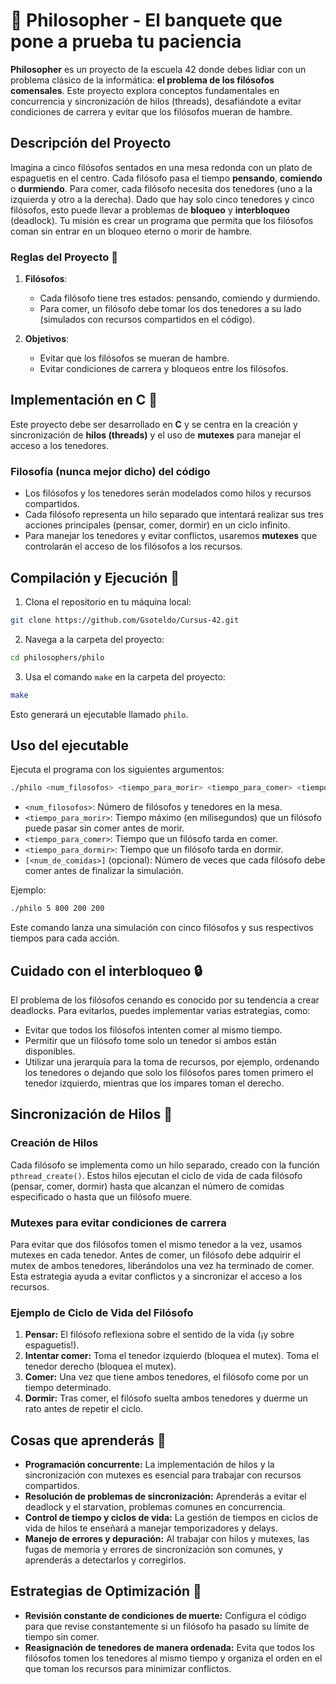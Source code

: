 # 🍝 Philosopher - El banquete que pone a prueba tu paciencia

**Philosopher** es un proyecto de la escuela 42 donde debes lidiar con un problema clásico de la informática: **el problema de los filósofos comensales**. Este proyecto explora conceptos fundamentales en concurrencia y sincronización de hilos (threads), desafiándote a evitar condiciones de carrera y evitar que los filósofos mueran de hambre. 

## Descripción del Proyecto

Imagina a cinco filósofos sentados en una mesa redonda con un plato de espaguetis en el centro. Cada filósofo pasa el tiempo **pensando**, **comiendo** o **durmiendo**. Para comer, cada filósofo necesita dos tenedores (uno a la izquierda y otro a la derecha). Dado que hay solo cinco tenedores y cinco filósofos, esto puede llevar a problemas de **bloqueo** y **interbloqueo** (deadlock). Tu misión es crear un programa que permita que los filósofos coman sin entrar en un bloqueo eterno o morir de hambre. 

### Reglas del Proyecto 📜

1. **Filósofos**:
   - Cada filósofo tiene tres estados: pensando, comiendo y durmiendo.
   - Para comer, un filósofo debe tomar los dos tenedores a su lado (simulados con recursos compartidos en el código).

2. **Objetivos**:
   - Evitar que los filósofos se mueran de hambre.
   - Evitar condiciones de carrera y bloqueos entre los filósofos.

## Implementación en C 🧵

Este proyecto debe ser desarrollado en **C** y se centra en la creación y sincronización de **hilos (threads)** y el uso de **mutexes** para manejar el acceso a los tenedores.

### Filosofía (nunca mejor dicho) del código

- Los filósofos y los tenedores serán modelados como hilos y recursos compartidos.
- Cada filósofo representa un hilo separado que intentará realizar sus tres acciones principales (pensar, comer, dormir) en un ciclo infinito.
- Para manejar los tenedores y evitar conflictos, usaremos **mutexes** que controlarán el acceso de los filósofos a los recursos.

## Compilación y Ejecución 🚀

1. Clona el repositorio en tu máquina local:

```bash
git clone https://github.com/Gsoteldo/Cursus-42.git
```
 
2. Navega a la carpeta del proyecto:
```bash
cd philosophers/philo
```

3. Usa el comando `make` en la carpeta del proyecto:
```bash
make
```

Esto generará un ejecutable llamado `philo`.

## Uso del ejecutable
Ejecuta el programa con los siguientes argumentos:
```bash
./philo <num_filosofos> <tiempo_para_morir> <tiempo_para_comer> <tiempo_para_dormir> [<num_de_comidas>]
```

- `<num_filosofos>`: Número de filósofos y tenedores en la mesa.
- `<tiempo_para_morir>`: Tiempo máximo (en milisegundos) que un filósofo puede pasar sin comer antes de morir.
- `<tiempo_para_comer>`: Tiempo que un filósofo tarda en comer.
- `<tiempo_para_dormir>`: Tiempo que un filósofo tarda en dormir.
- `[<num_de_comidas>]` (opcional): Número de veces que cada filósofo debe comer antes de finalizar la simulación.

Ejemplo:
```bash
./philo 5 800 200 200
```
Este comando lanza una simulación con cinco filósofos y sus respectivos tiempos para cada acción.

## Cuidado con el interbloqueo 🔒
El problema de los filósofos cenando es conocido por su tendencia a crear deadlocks. Para evitarlos, puedes implementar varias estrategias, como:

- Evitar que todos los filósofos intenten comer al mismo tiempo.
- Permitir que un filósofo tome solo un tenedor si ambos están disponibles.
- Utilizar una jerarquía para la toma de recursos, por ejemplo, ordenando los tenedores o dejando que solo los filósofos pares tomen primero el tenedor izquierdo, mientras que los impares toman el derecho.

## Sincronización de Hilos 🧵
### Creación de Hilos
Cada filósofo se implementa como un hilo separado, creado con la función `pthread_create()`. Estos hilos ejecutan el ciclo de vida de cada filósofo (pensar, comer, dormir) hasta que alcanzan el número de comidas especificado o hasta que un filósofo muere.

### Mutexes para evitar condiciones de carrera
Para evitar que dos filósofos tomen el mismo tenedor a la vez, usamos mutexes en cada tenedor. Antes de comer, un filósofo debe adquirir el mutex de ambos tenedores, liberándolos una vez ha terminado de comer. Esta estrategia ayuda a evitar conflictos y a sincronizar el acceso a los recursos.

### Ejemplo de Ciclo de Vida del Filósofo
1. **Pensar:** El filósofo reflexiona sobre el sentido de la vida (¡y sobre espaguetis!).
2. **Intentar comer:**
Toma el tenedor izquierdo (bloquea el mutex).
Toma el tenedor derecho (bloquea el mutex).
3. **Comer:** Una vez que tiene ambos tenedores, el filósofo come por un tiempo determinado.
4. **Dormir:** Tras comer, el filósofo suelta ambos tenedores y duerme un rato antes de repetir el ciclo.

## Cosas que aprenderás 🧠
- **Programación concurrente:** La implementación de hilos y la sincronización con mutexes es esencial para trabajar con recursos compartidos.
- **Resolución de problemas de sincronización:** Aprenderás a evitar el deadlock y el starvation, problemas comunes en concurrencia.
- **Control de tiempo y ciclos de vida:** La gestión de tiempos en ciclos de vida de hilos te enseñará a manejar temporizadores y delays.
- **Manejo de errores y depuración:** Al trabajar con hilos y mutexes, las fugas de memoria y errores de sincronización son comunes, y aprenderás a detectarlos y corregirlos.

## Estrategias de Optimización 🔧
- **Revisión constante de condiciones de muerte:** Configura el código para que revise constantemente si un filósofo ha pasado su límite de tiempo sin comer.
- **Reasignación de tenedores de manera ordenada:** Evita que todos los filósofos tomen los tenedores al mismo tiempo y organiza el orden en el que toman los recursos para minimizar conflictos.




